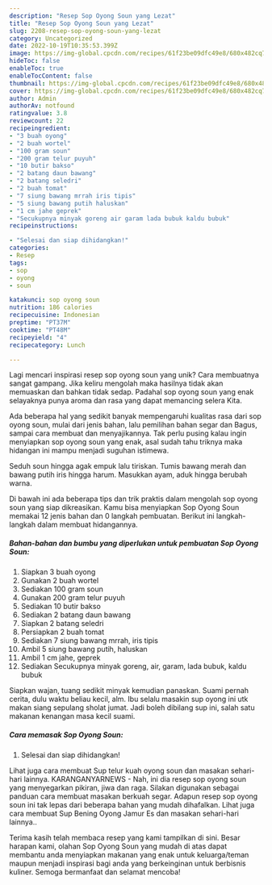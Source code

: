 ```yaml
---
description: "Resep Sop Oyong Soun yang Lezat"
title: "Resep Sop Oyong Soun yang Lezat"
slug: 2208-resep-sop-oyong-soun-yang-lezat
category: Uncategorized
date: 2022-10-19T10:35:53.399Z
image: https://img-global.cpcdn.com/recipes/61f23be09dfc49e8/680x482cq70/sop-oyong-soun-foto-resep-utama.jpg
hideToc: false
enableToc: true
enableTocContent: false
thumbnail: https://img-global.cpcdn.com/recipes/61f23be09dfc49e8/680x482cq70/sop-oyong-soun-foto-resep-utama.jpg
cover: https://img-global.cpcdn.com/recipes/61f23be09dfc49e8/680x482cq70/sop-oyong-soun-foto-resep-utama.jpg
author: Admin
authorAv: notfound
ratingvalue: 3.8
reviewcount: 22
recipeingredient:
- "3 buah oyong"
- "2 buah wortel"
- "100 gram soun"
- "200 gram telur puyuh"
- "10 butir bakso"
- "2 batang daun bawang"
- "2 batang seledri"
- "2 buah tomat"
- "7 siung bawang mrrah iris tipis"
- "5 siung bawang putih haluskan"
- "1 cm jahe geprek"
- "Secukupnya minyak goreng air garam lada bubuk kaldu bubuk"
recipeinstructions:

- "Selesai dan siap dihidangkan!"
categories:
- Resep
tags:
- sop
- oyong
- soun

katakunci: sop oyong soun 
nutrition: 186 calories
recipecuisine: Indonesian
preptime: "PT37M"
cooktime: "PT48M"
recipeyield: "4"
recipecategory: Lunch

---
```





Lagi mencari inspirasi resep sop oyong soun yang unik? Cara membuatnya sangat gampang. Jika keliru mengolah maka hasilnya tidak akan memuaskan dan bahkan tidak sedap. Padahal sop oyong soun yang enak selayaknya punya aroma dan rasa yang dapat memancing selera Kita.





Ada beberapa hal yang sedikit banyak mempengaruhi kualitas rasa dari sop oyong soun, mulai dari jenis bahan, lalu pemilihan bahan segar dan Bagus, sampai cara membuat dan menyajikannya. Tak perlu pusing kalau ingin menyiapkan sop oyong soun yang enak,      asal sudah tahu triknya maka hidangan ini mampu menjadi suguhan istimewa.














Seduh soun hingga agak empuk lalu tiriskan. Tumis bawang merah dan bawang putih iris hingga harum. Masukkan ayam, aduk hingga berubah warna.






Di bawah ini ada beberapa tips dan trik praktis dalam mengolah sop oyong soun yang siap dikreasikan. Kamu bisa menyiapkan Sop Oyong Soun memakai 12 jenis bahan dan 0 langkah pembuatan. Berikut ini langkah-langkah dalam membuat hidangannya.

<!--inarticleads1-->

##### Bahan-bahan dan bumbu yang diperlukan untuk pembuatan Sop Oyong Soun:

1. Siapkan 3 buah oyong
1. Gunakan 2 buah wortel
1. Sediakan 100 gram soun
1. Gunakan 200 gram telur puyuh
1. Sediakan 10 butir bakso
1. Sediakan 2 batang daun bawang
1. Siapkan 2 batang seledri
1. Persiapkan 2 buah tomat
1. Sediakan 7 siung bawang mrrah, iris tipis
1. Ambil 5 siung bawang putih, haluskan
1. Ambil 1 cm jahe, geprek
1. Sediakan Secukupnya minyak goreng, air, garam, lada bubuk, kaldu bubuk


Siapkan wajan, tuang sedikit minyak kemudian panaskan. Suami pernah cerita, dulu waktu beliau kecil, alm. Ibu selalu masakin sup oyong ini utk makan siang sepulang sholat jumat. Jadi boleh dibilang sup ini, salah satu makanan kenangan masa kecil suami. 

<!--inarticleads2-->

##### Cara memasak Sop Oyong Soun:


1. Selesai dan siap dihidangkan!

Lihat juga cara membuat Sup telur kuah oyong soun dan masakan sehari-hari lainnya. KARANGANYARNEWS - Nah, ini dia resep sop oyong soun yang menyegarkan pikiran, jiwa dan raga. Silakan digunakan sebagai panduan cara membuat masakan berkuah segar. Adapun resep sop oyong soun ini tak lepas dari beberapa bahan yang mudah dihafalkan. Lihat juga cara membuat Sup Bening Oyong Jamur Es dan masakan sehari-hari lainnya.. 

Terima kasih telah membaca resep yang kami tampilkan di sini. Besar harapan kami, olahan Sop Oyong Soun yang mudah di atas dapat membantu anda menyiapkan makanan yang enak untuk keluarga/teman maupun menjadi inspirasi bagi anda yang berkeinginan untuk berbisnis kuliner. Semoga bermanfaat dan selamat mencoba!
